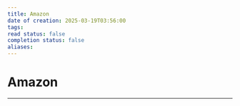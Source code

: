 ```yaml
---
title: Amazon
date of creation: 2025-03-19T03:56:00
tags: 
read status: false
completion status: false
aliases:
---
```

# Amazon
---
